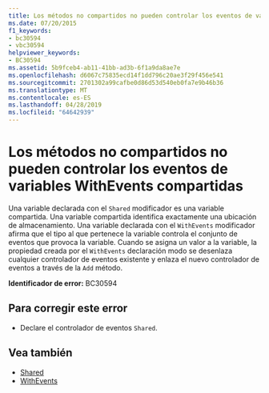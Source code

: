 ```yaml
---
title: Los métodos no compartidos no pueden controlar los eventos de variables WithEvents compartidas
ms.date: 07/20/2015
f1_keywords:
- bc30594
- vbc30594
helpviewer_keywords:
- BC30594
ms.assetid: 5b9fceb4-ab11-41bb-ad3b-6f1a9da8ae7e
ms.openlocfilehash: d6067c75835ecd14f1dd796c20ae3f29f456e541
ms.sourcegitcommit: 2701302a99cafbe0d86d53d540eb0fa7e9b46b36
ms.translationtype: MT
ms.contentlocale: es-ES
ms.lasthandoff: 04/28/2019
ms.locfileid: "64642939"
---
```

# <a name="events-of-shared-withevents-variables-cannot-be-handled-by-non-shared-methods"></a>Los métodos no compartidos no pueden controlar los eventos de variables WithEvents compartidas
Una variable declarada con el `Shared` modificador es una variable compartida. Una variable compartida identifica exactamente una ubicación de almacenamiento. Una variable declarada con el `WithEvents` modificador afirma que el tipo al que pertenece la variable controla el conjunto de eventos que provoca la variable. Cuando se asigna un valor a la variable, la propiedad creada por el `WithEvents` declaración modo se desenlaza cualquier controlador de eventos existente y enlaza el nuevo controlador de eventos a través de la `Add` método.  
  
 **Identificador de error:** BC30594  
  
## <a name="to-correct-this-error"></a>Para corregir este error  
  
- Declare el controlador de eventos `Shared`.  
  
## <a name="see-also"></a>Vea también

- [Shared](../../../visual-basic/language-reference/modifiers/shared.md)
- [WithEvents](../../../visual-basic/language-reference/modifiers/withevents.md)
